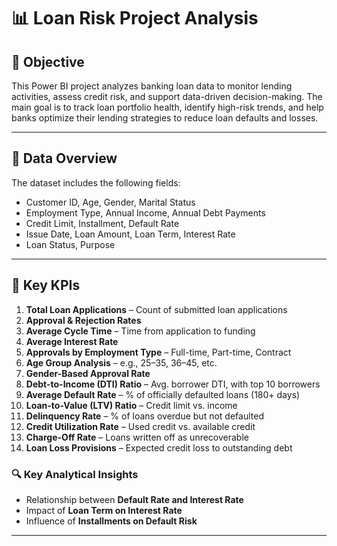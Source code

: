 # 📊 Loan Risk Project Analysis

## 🎯 Objective

This Power BI project analyzes banking loan data to monitor lending activities, assess credit risk, and support data-driven decision-making. The main goal is to track loan portfolio health, identify high-risk trends, and help banks optimize their lending strategies to reduce loan defaults and losses.

---

## 📁 Data Overview

The dataset includes the following fields:

- Customer ID, Age, Gender, Marital Status
- Employment Type, Annual Income, Annual Debt Payments
- Credit Limit, Installment, Default Rate
- Issue Date, Loan Amount, Loan Term, Interest Rate
- Loan Status, Purpose

---

## 📌 Key KPIs

1. **Total Loan Applications** – Count of submitted loan applications
2. **Approval & Rejection Rates**
3. **Average Cycle Time** – Time from application to funding
4. **Average Interest Rate**
5. **Approvals by Employment Type** – Full-time, Part-time, Contract
6. **Age Group Analysis** – e.g., 25–35, 36–45, etc.
7. **Gender-Based Approval Rate**
8. **Debt-to-Income (DTI) Ratio** – Avg. borrower DTI, with top 10 borrowers
9. **Average Default Rate** – % of officially defaulted loans (180+ days)
10. **Loan-to-Value (LTV) Ratio** – Credit limit vs. income
11. **Delinquency Rate** – % of loans overdue but not defaulted
12. **Credit Utilization Rate** – Used credit vs. available credit
13. **Charge-Off Rate** – Loans written off as unrecoverable
14. **Loan Loss Provisions** – Expected credit loss to outstanding debt

### 🔍 Key Analytical Insights

- Relationship between **Default Rate and Interest Rate**
- Impact of **Loan Term on Interest Rate**
- Influence of **Installments on Default Risk**

---












